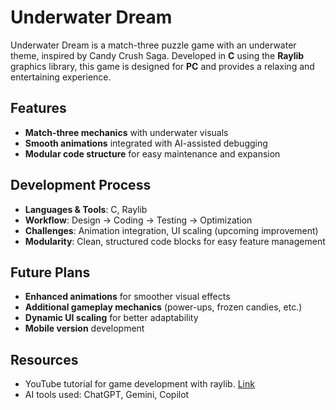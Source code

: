 # Underwater Dream

Underwater Dream is a match-three puzzle game with an underwater theme, inspired by Candy Crush Saga. Developed in **C** using the **Raylib** graphics library, this game is designed for **PC** and provides a relaxing and entertaining experience.

## Features
- **Match-three mechanics** with underwater visuals
- **Smooth animations** integrated with AI-assisted debugging
- **Modular code structure** for easy maintenance and expansion

## Development Process
- **Languages & Tools**: C, Raylib
- **Workflow**: Design → Coding → Testing → Optimization
- **Challenges**: Animation integration, UI scaling (upcoming improvement)
- **Modularity**: Clean, structured code blocks for easy feature management

## Future Plans
- **Enhanced animations** for smoother visual effects
- **Additional gameplay mechanics** (power-ups, frozen candies, etc.)
- **Dynamic UI scaling** for better adaptability
- **Mobile version** development

## Resources
- YouTube tutorial for game development with raylib. [Link](https://www.youtube.com/watch?v=UoAsDlUwjy0&t=11876s)
- AI tools used: ChatGPT, Gemini, Copilot
